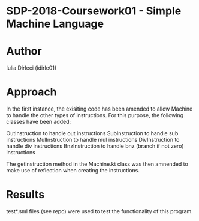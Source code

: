 # SDP-2018-Coursework01 - Simple Machine Language
# Author
Iulia Dirleci (idirle01)
# Approach
In the first instance, the exisiting code has been amended to allow Machine to handle the other types of instructions. 
For this purpose, the following classes have been added:

OutInstruction to handle out instructions
SubInstruction to handle sub instructions
MulInstruction to handle mul instructions
DivInstruction to handle div instructions
BnzInstruction to handle bnz (branch if not zero) instructions
	
The getInstruction method in the Machine.kt class was then amnended to make use of reflection when creating the instructions. 
# Results
test*.sml files (see repo) were used to test the functionality of this program. 

